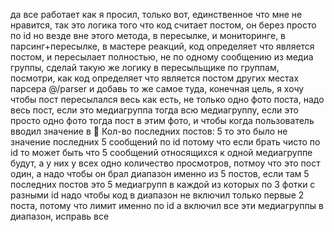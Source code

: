 да все работает как я просил, только вот, единственное что мне не нравится, так это логика того что код считает постом, он берез просто по id но везде вне этого метода, в пересылке, и мониторинге, в парсинг+пересылке, в мастере реакций, код определяет что является постом, и пересылает полностью, не по одному сообщению из медиа группы, сделай такую же логику в пересыльщике по группам, посмотри, как код определяет что является постом других местах парсера @/parser и добавь то же самое туда, конечная цель, я хочу чтобы пост пересылался весь как есть, не только одно фото поста, надо весь пост, если это медиагруппа тогда всю медиагруппу, если это просто одно фото тогда пост в этим фото, и чтобы когда пользователь вводил значение в 🔢 Кол-во последних постов: 5 
то это было не значение последних 5 сообщений по id потому что если брать чисто по id то может быть что 5 сообщений относящихся к одной медиагруппе будут, а у них у всех одно количество просмотров, потмоу что это пост один, а надо чтобы он брал диапазон именно из 5 постов, если там 5 последних постов это 5 медиагрупп в каждой из которых по 3 фотки с разными id надо чтобы код в диапазон не включил только первые 2 поста, потому что лимит именно по id а включил все эти медиагруппы в диапазон, исправь все